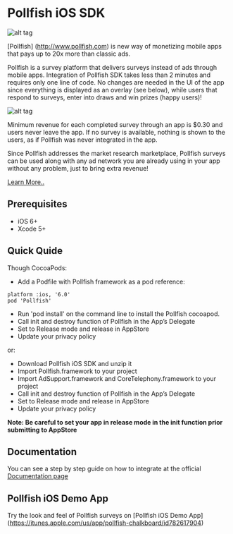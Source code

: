 # Pollfish iOS SDK

![alt tag](https://www.pollfish.com/img/logoHome.png)

[Pollfish] (http://www.pollfish.com) is new way of monetizing mobile apps that pays up to 20x more than classic ads. 

Pollfish is a survey platform that delivers surveys instead of ads through mobile apps. Integration of Pollfish SDK takes less than 2 minutes and requires only one line of code. No changes are needed in the UI of the app since everything is displayed as an overlay (see below), while users that respond to surveys, enter into draws and win prizes (happy users)! 

![alt tag](https://storage.googleapis.com/pollfish_production/multimedia/basic_survey.gif)

Minimum revenue for each completed survey through an app is $0.30 and users never leave the app. If no survey is available, nothing is shown to the users, as if Pollfish was never integrated in the app. 

Since Pollfish addresses the market research marketplace, Pollfish surveys can be used along with any ad network you are already using in your app without any problem, just to bring extra revenue! 

[Learn More..](http://www.pollfish.com/monetize)

## Prerequisites

*	iOS 6+ 
*	Xcode 5+

## Quick Quide

Though CocoaPods:



* Add a Podfile with Pollfish framework as a pod reference:
```
platform :ios, '6.0'
pod 'Pollfish'
```
* Run 'pod install' on the command line to install the Pollfish cocoapod. 
* Call init and destroy function of Pollfish in the App’s Delegate
* Set to Release mode and release in AppStore
* Update your privacy policy



or:

* Download Pollfish iOS SDK and unzip it
* Import Pollfish.framework to your project
* Import AdSupport.framework and CoreTelephony.framework to your project
* Call init and destroy function of Pollfish in the App’s Delegate
* Set to Release mode and release in AppStore
* Update your privacy policy

**Note: Be careful to set your app in release mode in the init function prior submitting to AppStore**

## Documentation

You can see a step by step guide on how to integrate at the official [Documentation page](http://www.pollfish.com/ios)

## Pollfish iOS Demo App

Try the look and feel of Pollfish surveys on [Pollfish iOS Demo App] (https://itunes.apple.com/us/app/pollfish-chalkboard/id782617904)

